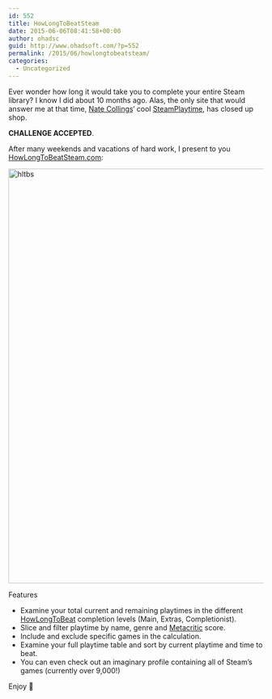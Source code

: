 ```yaml
---
id: 552
title: HowLongToBeatSteam
date: 2015-06-06T08:41:58+00:00
author: ohadsc
guid: http://www.ohadsoft.com/?p=552
permalink: /2015/06/howlongtobeatsteam/
categories:
  - Uncategorized
---
```

Ever wonder how long it would take you to complete your entire Steam library? I know I did about 10 months ago. Alas, the only site that would answer me at that time, <a href="http://natecollings.com/" target="_blank">Nate Collings</a>&#8216; cool <a href="http://steamplaytime.appspot.com/" target="_blank">SteamPlaytime</a>, has closed up shop. 

**CHALLENGE ACCEPTED**.

After many weekends and vacations of hard work, I present to you <a href="http://www.howlongtobeatsteam.com/?utm_source=OhadSoft&#038;utm_medium=blog&#038;utm_campaign=OhadSoftAnnouncement" target="_blank">HowLongToBeatSteam.com</a>:

<a href="http://www.ohadsoft.com/wp-content/uploads/2015/06/hltbs.png" rel="lightbox[552]"><img src="http://www.ohadsoft.com/wp-content/uploads/2015/06/hltbs.png" alt="hltbs" width="1141" height="820" class="alignnone size-full wp-image-546" srcset="https://www.ohadsoft.com/wp-content/uploads/2015/06/hltbs.png 1141w, https://www.ohadsoft.com/wp-content/uploads/2015/06/hltbs-300x216.png 300w, https://www.ohadsoft.com/wp-content/uploads/2015/06/hltbs-1024x736.png 1024w" sizes="(max-width: 709px) 85vw, (max-width: 909px) 67vw, (max-width: 1362px) 62vw, 840px" /></a>

Features

  * Examine your total current and remaining playtimes in the different <a href="http://howlongtobeat.com/" target="_blank">HowLongToBeat</a> completion levels (Main, Extras, Completionist).
  * Slice and filter playtime by name, genre and [Metacritic](http://www.metacritic.com/) score.
  * Include and exclude specific games in the calculation.
  * Examine your full playtime table and sort by current playtime and time to beat.
  * You can even check out an imaginary profile containing all of Steam&#8217;s games (currently over 9,000!)

Enjoy 🙂